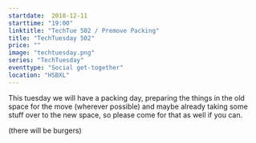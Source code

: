 ```yaml
---
startdate:  2018-12-11
starttime: "19:00"
linktitle: "TechTue 502 / Premove Packing"
title: "TechTuesday 502"
price: ""
image: "techtuesday.png"
series: "TechTuesday"
eventtype: "Social get-together"
location: "HSBXL"
---
```


This tuesday we will have a packing day, preparing the things in the old space for the move (wherever possible) and maybe already taking some stuff over to the new space, so please come for that as well if you can.  

(there will be burgers)